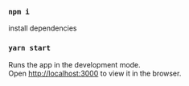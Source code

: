   
### `npm i`

install dependencies

### `yarn start`

Runs the app in the development mode.\
Open [http://localhost:3000](http://localhost:3000) to view it in the browser.

 

 

 
 

 

 
 

 
 